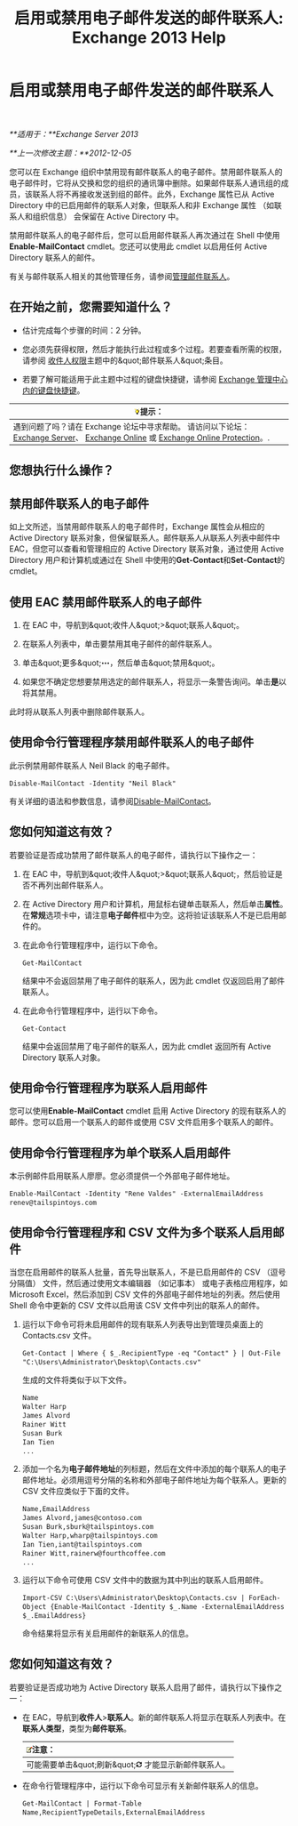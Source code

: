 ﻿---
title: '启用或禁用电子邮件发送的邮件联系人: Exchange 2013 Help'
TOCTitle: 启用或禁用电子邮件发送的邮件联系人
ms:assetid: ca47441f-1aa4-4958-aba5-18d51e59837e
ms:mtpsurl: https://technet.microsoft.com/zh-cn/library/Bb124552(v=EXCHG.150)
ms:contentKeyID: 50556660
ms.date: 05/21/2018
mtps_version: v=EXCHG.150
ms.translationtype: MT
---

# 启用或禁用电子邮件发送的邮件联系人

 

_**适用于：**Exchange Server 2013_

_**上一次修改主题：**2012-12-05_

您可以在 Exchange 组织中禁用现有邮件联系人的电子邮件。禁用邮件联系人的电子邮件时，它将从交换和您的组织的通讯簿中删除。如果邮件联系人通讯组的成员，该联系人将不再接收发送到组的邮件。此外，Exchange 属性已从 Active Directory 中的已启用邮件的联系人对象，但联系人和非 Exchange 属性 （如联系人和组织信息） 会保留在 Active Directory 中。

禁用邮件联系人的电子邮件后，您可以启用邮件联系人再次通过在 Shell 中使用**Enable-MailContact** cmdlet。您还可以使用此 cmdlet 以启用任何 Active Directory 联系人的邮件。

有关与邮件联系人相关的其他管理任务，请参阅[管理邮件联系人](manage-mail-contacts-exchange-2013-help.md)。

## 在开始之前，您需要知道什么？

  - 估计完成每个步骤的时间：2 分钟。

  - 您必须先获得权限，然后才能执行此过程或多个过程。若要查看所需的权限，请参阅 [收件人权限](recipients-permissions-exchange-2013-help.md)主题中的\&quot;邮件联系人\&quot;条目。

  - 若要了解可能适用于此主题中过程的键盘快捷键，请参阅 [Exchange 管理中心内的键盘快捷键](keyboard-shortcuts-in-the-exchange-admin-center-exchange-online-protection-help.md)。

<table>
<thead>
<tr class="header">
<th><img src="images/Bb124558.tip(EXCHG.150).gif" title="提示" alt="提示" />提示：</th>
</tr>
</thead>
<tbody>
<tr class="odd">
<td>遇到问题了吗？请在 Exchange 论坛中寻求帮助。 请访问以下论坛：<a href="https://go.microsoft.com/fwlink/p/?linkid=60612">Exchange Server</a>、 <a href="https://go.microsoft.com/fwlink/p/?linkid=267542">Exchange Online</a> 或 <a href="https://go.microsoft.com/fwlink/p/?linkid=285351">Exchange Online Protection</a>。.</td>
</tr>
</tbody>
</table>


## 您想执行什么操作？

## 禁用邮件联系人的电子邮件

如上文所述，当禁用邮件联系人的电子邮件时，Exchange 属性会从相应的 Active Directory 联系对象，但保留联系人。邮件联系人从联系人列表中邮件中 EAC，但您可以查看和管理相应的 Active Directory 联系对象，通过使用 Active Directory 用户和计算机或通过在 Shell 中使用的**Get-Contact**和**Set-Contact**的 cmdlet。

## 使用 EAC 禁用邮件联系人的电子邮件

1.  在 EAC 中，导航到\&quot;收件人\&quot;\>\&quot;联系人\&quot;。

2.  在联系人列表中，单击要禁用其电子邮件的邮件联系人。

3.  单击\&quot;更多\&quot;![更多选项图标](images/JJ150550.5381819e-3b21-4873-8714-e9b956290b28(EXCHG.150).gif "更多选项图标")，然后单击\&quot;禁用\&quot;。

4.  如果您不确定您想要禁用选定的邮件联系人，将显示一条警告询问。单击**是**以将其禁用。

此时将从联系人列表中删除邮件联系人。

## 使用命令行管理程序禁用邮件联系人的电子邮件

此示例禁用邮件联系人 Neil Black 的电子邮件。

    Disable-MailContact -Identity "Neil Black"

有关详细的语法和参数信息，请参阅[Disable-MailContact](https://technet.microsoft.com/zh-cn/library/aa997465\(v=exchg.150\))。

## 您如何知道这有效？

若要验证是否成功禁用了邮件联系人的电子邮件，请执行以下操作之一：

1.  在 EAC 中，导航到\&quot;收件人\&quot;\>\&quot;联系人\&quot;，然后验证是否不再列出邮件联系人。

2.  在 Active Directory 用户和计算机，用鼠标右键单击联系人，然后单击**属性**。在**常规**选项卡中，请注意**电子邮件**框中为空。这将验证该联系人不是已启用邮件的。

3.  在此命令行管理程序中，运行以下命令。
    
        Get-MailContact
    
    结果中不会返回禁用了电子邮件的联系人，因为此 cmdlet 仅返回启用了邮件联系人。

4.  在此命令行管理程序中，运行以下命令。
    
        Get-Contact
    
    结果中会返回禁用了电子邮件的联系人，因为此 cmdlet 返回所有 Active Directory 联系人对象。

## 使用命令行管理程序为联系人启用邮件

您可以使用**Enable-MailContact** cmdlet 启用 Active Directory 的现有联系人的邮件。您可以启用一个联系人的邮件或使用 CSV 文件启用多个联系人的邮件。

## 使用命令行管理程序为单个联系人启用邮件

本示例邮件启用联系人廖廖。您必须提供一个外部电子邮件地址。

    Enable-MailContact -Identity "Rene Valdes" -ExternalEmailAddress renev@tailspintoys.com

## 使用命令行管理程序和 CSV 文件为多个联系人启用邮件

当您在启用邮件的联系人批量，首先导出联系人，不是已启用邮件的 CSV （逗号分隔值） 文件，然后通过使用文本编辑器 （如记事本） 或电子表格应用程序，如 Microsoft Excel，然后添加到 CSV 文件的外部电子邮件地址的列表。然后使用 Shell 命令中更新的 CSV 文件以启用该 CSV 文件中列出的联系人的邮件。

1.  运行以下命令可将未启用邮件的现有联系人列表导出到管理员桌面上的 Contacts.csv 文件。
    
        Get-Contact | Where { $_.RecipientType -eq "Contact" } | Out-File "C:\Users\Administrator\Desktop\Contacts.csv"
    
    生成的文件将类似于以下文件。
    
        Name
        Walter Harp
        James Alvord
        Rainer Witt
        Susan Burk
        Ian Tien
        ...

2.  添加一个名为**电子邮件地址**的列标题，然后在文件中添加的每个联系人的电子邮件地址。必须用逗号分隔的名称和外部电子邮件地址为每个联系人。更新的 CSV 文件应类似于下面的文件。
    
        Name,EmailAddress
        James Alvord,james@contoso.com
        Susan Burk,sburk@tailspintoys.com
        Walter Harp,wharp@tailspintoys.com
        Ian Tien,iant@tailspintoys.com
        Rainer Witt,rainerw@fourthcoffee.com
        ...

3.  运行以下命令可使用 CSV 文件中的数据为其中列出的联系人启用邮件。
    
        Import-CSV C:\Users\Administrator\Desktop\Contacts.csv | ForEach-Object {Enable-MailContact -Identity $_.Name -ExternalEmailAddress $_.EmailAddress}
    
    命令结果将显示有关启用邮件的新联系人的信息。

## 您如何知道这有效？

若要验证是否成功地为 Active Directory 联系人启用了邮件，请执行以下操作之一：

  - 在 EAC，导航到**收件人**\>**联系人**。新的邮件联系人将显示在联系人列表中。在**联系人类型**，类型为**邮件联系**。
    
    <table>
    <thead>
    <tr class="header">
    <th><img src="images/Bb124558.note(EXCHG.150).gif" title="注意" alt="注意" />注意：</th>
    </tr>
    </thead>
    <tbody>
    <tr class="odd">
    <td>可能需要单击&amp;quot;刷新&amp;quot;<img src="images/Dd353189.85f271ca-32a4-426c-842a-d2172567099d(EXCHG.150).gif" title="刷新图标" alt="刷新图标" /> 才能显示新邮件联系人。</td>
    </tr>
    </tbody>
    </table>


  - 在命令行管理程序中，运行以下命令可显示有关新邮件联系人的信息。
    
        Get-MailContact | Format-Table Name,RecipientTypeDetails,ExternalEmailAddress

